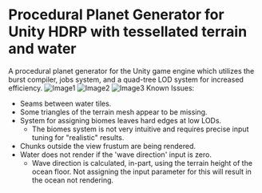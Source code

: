 # Procedural Planet Generator for Unity HDRP with tessellated terrain and water
A procedural planet generator for the Unity game engine which utilizes the burst compiler, jobs system, and a quad-tree LOD system for increased efficiency.
![Image1]("/Images/Image1.png")
![Image2]("/Images/Image2.png")
![Image3]("/Images/Image3.png")
Known Issues:
- Seams between water tiles.
- Some triangles of the terrain mesh appear to be missing.
- System for assigning biomes leaves hard edges at low LODs.
  - The biomes system is not very intuitive and requires precise input tuning for "realistic" results.
- Chunks outside the view frustum are being rendered.
- Water does not render if the 'wave direction' input is zero.
  - Wave direction is calculated, in-part, using the terrain height of the ocean floor. Not assigning the input parameter for this will result in the ocean not rendering.
